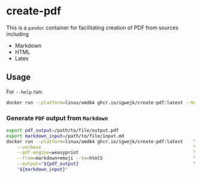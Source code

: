 # create-pdf

This is a `pandoc` container for facilitating creation of PDF from sources including

- Markdown
- HTML
- Latex

## Usage

For `--help` run:

```bash
docker run --platform=linux/amd64 ghcr.io/igwejk/create-pdf:latest --help
```

### Generate `PDF` output from `Markdown`

```bash
export pdf_output=/path/to/file/output.pdf
export markdown_input=/path/to/file/input.md
docker run --platform=linux/amd64 ghcr.io/igwejk/create-pdf:latest    \
    --verbose                                                         \
    --pdf-engine=weasyprint                                           \
    --from=markdown+emoji --to=html5                                  \
    --output="${pdf_output}                                           \
    "${markdown_input}"
```
